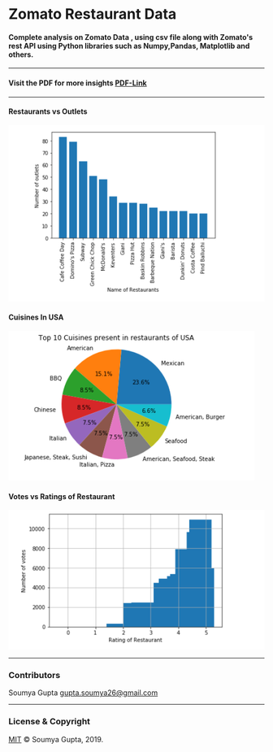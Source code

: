 # Zomato Restaurant Data

#### Complete analysis on Zomato Data , using csv file along with Zomato's rest API using Python libraries such as Numpy,Pandas, Matplotlib and others.
 ---
#### Visit the PDF for more insights [PDF-Link](https://github.com/guptasoumya26/Zomato_API/blob/master/Project%20API-%20Zomato.pdf)
 ---
#### Restaurants vs Outlets
<img src="https://raw.githubusercontent.com/guptasoumya26/Zomato_API/master/images/RestaurantsAndOutlets.PNG" alt="zomato-1"/>

#### Cuisines In USA 
<img src="https://raw.githubusercontent.com/guptasoumya26/Zomato_API/master/images/USA_cuisines.PNG" alt="zomato-2"/>

#### Votes vs Ratings of Restaurant 
<img src="https://raw.githubusercontent.com/guptasoumya26/Zomato_API/master/images/VotesAndRating.PNG" alt="zomato-2"/>

 ---
 ### Contributors
 Soumya Gupta <gupta.soumya26@gmail.com>

---
### License & Copyright
[MIT](https://choosealicense.com/licenses/mit/)
© Soumya Gupta, 2019.



